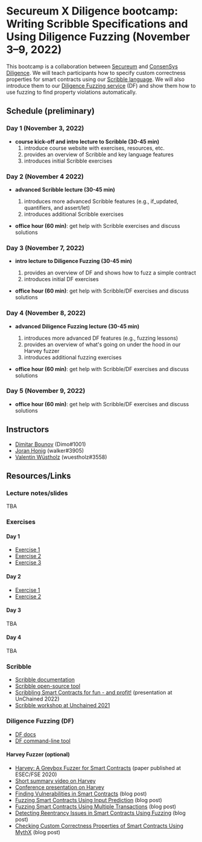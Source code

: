 # Secureum X Diligence bootcamp: Writing Scribble Specifications and Using Diligence Fuzzing (November 3–9, 2022)

This bootcamp is a collaboration between [Secureum](https://www.secureum.xyz) and [ConsenSys Diligence](https://consensys.net/diligence). We will teach participants how to specify custom correctness properties for smart contracts using our [Scribble language](https://consensys.net/diligence/scribble). We will also introduce them to our [Diligence Fuzzing service](https://consensys.net/diligence/fuzzing) (DF) and show them how to use fuzzing to find property violations automatically.


## Schedule (preliminary)

### Day 1 (November 3, 2022)

- **course kick-off and intro lecture to Scribble (30-45 min)**
  1) introduce course website with exercises, resources, etc.
  2) provides an overview of Scribble and key language features
  3) introduces initial Scribble exercises


### Day 2 (November 4 2022)

- **advanced Scribble lecture (30-45 min)**
  1) introduces more advanced Scribble features (e.g., if_updated, quantifiers, and assert/let)
  2) introduces additional Scribble exercises

- **office hour (60 min)**: get help with Scribble exercises and discuss solutions


### Day 3 (November 7, 2022)

- **intro lecture to Diligence Fuzzing (30-45 min)**
  1) provides an overview of DF and shows how to fuzz a simple contract
  2) introduces initial DF exercises

- **office hour (60 min)**: get help with Scribble/DF exercises and discuss solutions


### Day 4 (November 8, 2022)

- **advanced Diligence Fuzzing lecture (30-45 min)**
  1) introduces more advanced DF features (e.g., fuzzing lessons)
  2) provides an overview of what's going on under the hood in our Harvey fuzzer
  3) introduces additional fuzzing exercises

- **office hour (60 min)**: get help with Scribble/DF exercises and discuss solutions


### Day 5 (November 9, 2022)

- **office hour (60 min)**: get help with Scribble/DF exercises and discuss solutions


## Instructors

- [Dimitar Bounov](https://github.com/cd1m0) (Dimo#1001)
- [Joran Honig](https://joranhonig.nl) (walker#3905)
- [Valentin Wüstholz](http://www.wuestholz.com) (wuestholz#3558)


## Resources/Links

### Lecture notes/slides

TBA


### Exercises

#### Day 1

- [Exercise 1](https://github.com/ConsenSys/secureum-diligence-bootcamp/tree/main/day1/exercise1)
- [Exercise 2](https://github.com/ConsenSys/secureum-diligence-bootcamp/tree/main/day1/exercise2)
- [Exercise 3](https://github.com/ConsenSys/secureum-diligence-bootcamp/tree/main/day1/exercise3)


#### Day 2

- [Exercise 1](https://github.com/ConsenSys/secureum-diligence-bootcamp/tree/main/day2/exercise1)
- [Exercise 2](https://github.com/ConsenSys/secureum-diligence-bootcamp/tree/main/day2/exercise2)


#### Day 3

TBA

#### Day 4

TBA


### Scribble

- [Scribble documentation](https://docs.scribble.codes)
- [Scribble open-source tool](https://github.com/ConsenSys/Scribble)
- [Scribbling Smart Contracts for fun - and profit!](https://www.youtube.com/watch?v=gGOK8CXdrGs) (presentation at UnChained 2022)
- [Scribble workshop at Unchained 2021](https://www.youtube.com/watch?v=zWgb5OqBQxY)


### Diligence Fuzzing (DF)

- [DF docs](https://fuzzing-docs.diligence.tools)
- [DF command-line tool](https://github.com/ConsenSys/diligence-fuzzing)


#### Harvey Fuzzer (optional)

- [Harvey: A Greybox Fuzzer for Smart Contracts](https://mariachris.github.io/Pubs/FSE-2020-Harvey.pdf) (paper published at ESEC/FSE 2020)
- [Short summary video on Harvey](https://www.youtube.com/watch?v=Wv-uIknuhgs)
- [Conference presentation on Harvey](https://www.youtube.com/watch?v=Wv-uIknuhgs)
- [Finding Vulnerabilities in Smart Contracts](https://medium.com/consensys-diligence/finding-vulnerabilities-in-smart-contracts-175c56affe2) (blog post)
- [Fuzzing Smart Contracts Using Input Prediction](https://medium.com/consensys-diligence/fuzzing-smart-contracts-using-input-prediction-29b30ba8055c) (blog post)
- [Fuzzing Smart Contracts Using Multiple Transactions](https://medium.com/consensys-diligence/fuzzing-smart-contracts-using-multiple-transactions-51471e4b3c69) (blog post)
- [Detecting Reentrancy Issues in Smart Contracts Using Fuzzing](https://medium.com/consensys-diligence/detecting-reentrancy-issues-in-smart-contracts-using-fuzzing-e81474ba3a2e) (blog post)
- [Checking Custom Correctness Properties of Smart Contracts Using MythX](https://medium.com/consensys-diligence/checking-custom-correctness-properties-of-smart-contracts-using-mythx-25cbac5d7852) (blog post)
